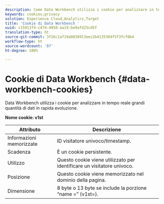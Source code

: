 ```yaml
---
description: Come Data Workbench utilizza i cookie per analizzare in tempo reale grandi quantità di dati in rapida evoluzione.
keywords: cookies;privacy
solution: Experience Cloud,Analytics,Target
title: 'Cookie di Data Workbench '
uuid: c15013f4-c47d-4950-aa19-be9afd25cd5f
translation-type: ht
source-git-commit: 3f26c1af19a0838913eec2b4135304f5f3fcf0b4
workflow-type: ht
source-wordcount: '87'
ht-degree: 100%

---
```



# Cookie di Data Workbench {#data-workbench-cookies}

Data Workbench utilizza i cookie per analizzare in tempo reale grandi quantità di dati in rapida evoluzione.

**Nome cookie: v1st**

| Attributo | Descrizione |
|---|---|
| Informazioni memorizzate | ID visitatore univoco/timestamp. |
| Scadenza | È un cookie persistente. |
| Utilizzo | Questo cookie viene utilizzato per identificare un visitatore univoco. |
| Posizione | Questo cookie viene memorizzato nel dominio della pagina. |
| Dimensione | 8 byte o 13 byte se include la porzione “name =” (v1st=). |

